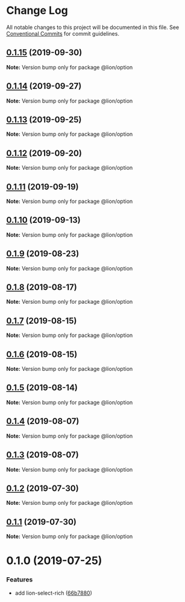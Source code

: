 # Change Log

All notable changes to this project will be documented in this file.
See [Conventional Commits](https://conventionalcommits.org) for commit guidelines.

## [0.1.15](https://github.com/ing-bank/lion/compare/@lion/option@0.1.14...@lion/option@0.1.15) (2019-09-30)

**Note:** Version bump only for package @lion/option





## [0.1.14](https://github.com/ing-bank/lion/compare/@lion/option@0.1.13...@lion/option@0.1.14) (2019-09-27)

**Note:** Version bump only for package @lion/option





## [0.1.13](https://github.com/ing-bank/lion/compare/@lion/option@0.1.12...@lion/option@0.1.13) (2019-09-25)

**Note:** Version bump only for package @lion/option





## [0.1.12](https://github.com/ing-bank/lion/compare/@lion/option@0.1.11...@lion/option@0.1.12) (2019-09-20)

**Note:** Version bump only for package @lion/option





## [0.1.11](https://github.com/ing-bank/lion/compare/@lion/option@0.1.10...@lion/option@0.1.11) (2019-09-19)

**Note:** Version bump only for package @lion/option





## [0.1.10](https://github.com/ing-bank/lion/compare/@lion/option@0.1.9...@lion/option@0.1.10) (2019-09-13)

**Note:** Version bump only for package @lion/option





## [0.1.9](https://github.com/ing-bank/lion/compare/@lion/option@0.1.8...@lion/option@0.1.9) (2019-08-23)

**Note:** Version bump only for package @lion/option





## [0.1.8](https://github.com/ing-bank/lion/compare/@lion/option@0.1.7...@lion/option@0.1.8) (2019-08-17)

**Note:** Version bump only for package @lion/option





## [0.1.7](https://github.com/ing-bank/lion/compare/@lion/option@0.1.6...@lion/option@0.1.7) (2019-08-15)

**Note:** Version bump only for package @lion/option





## [0.1.6](https://github.com/ing-bank/lion/compare/@lion/option@0.1.5...@lion/option@0.1.6) (2019-08-15)

**Note:** Version bump only for package @lion/option





## [0.1.5](https://github.com/ing-bank/lion/compare/@lion/option@0.1.4...@lion/option@0.1.5) (2019-08-14)

**Note:** Version bump only for package @lion/option





## [0.1.4](https://github.com/ing-bank/lion/compare/@lion/option@0.1.3...@lion/option@0.1.4) (2019-08-07)

**Note:** Version bump only for package @lion/option





## [0.1.3](https://github.com/ing-bank/lion/compare/@lion/option@0.1.2...@lion/option@0.1.3) (2019-08-07)

**Note:** Version bump only for package @lion/option





## [0.1.2](https://github.com/ing-bank/lion/compare/@lion/option@0.1.1...@lion/option@0.1.2) (2019-07-30)

**Note:** Version bump only for package @lion/option





## [0.1.1](https://github.com/ing-bank/lion/compare/@lion/option@0.1.0...@lion/option@0.1.1) (2019-07-30)

**Note:** Version bump only for package @lion/option





# 0.1.0 (2019-07-25)


### Features

* add lion-select-rich ([66b7880](https://github.com/ing-bank/lion/commit/66b7880))
